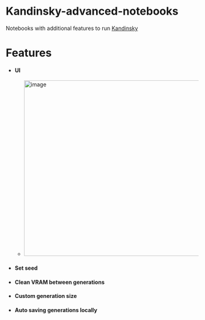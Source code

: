 # Kandinsky-advanced-notebooks
Notebooks with additional features to run [Kandinsky](https://github.com/ai-forever/Kandinsky-2)

# Features
- #### UI
   - <img width="459" alt="image" src="https://user-images.githubusercontent.com/15163043/230651718-7093e639-9daa-4ba5-882f-e92556945fa4.png">
- #### Set seed
- #### Clean VRAM between generations
- #### Custom generation size
- #### Auto saving generations locally
